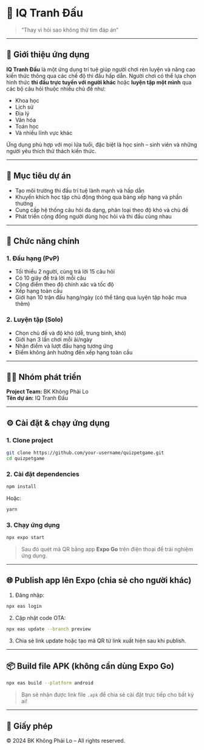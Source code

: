# 🧠 IQ Tranh Đấu

> “Thay vì hỏi sao không thử tìm đáp án“

---

## 📱 Giới thiệu ứng dụng

**IQ Tranh Đấu** là một ứng dụng trí tuệ giúp người chơi rèn luyện và nâng cao kiến thức thông qua các chế độ thi đấu hấp dẫn. Người chơi có thể lựa chọn hình thức **thi đấu trực tuyến với người khác** hoặc **luyện tập một mình** qua các bộ câu hỏi thuộc nhiều chủ đề như:

- Khoa học
- Lịch sử
- Địa lý
- Văn hóa
- Toán học
- Và nhiều lĩnh vực khác

Ứng dụng phù hợp với mọi lứa tuổi, đặc biệt là học sinh – sinh viên và những người yêu thích thử thách kiến thức.

---

## 🎯 Mục tiêu dự án

- Tạo môi trường thi đấu trí tuệ lành mạnh và hấp dẫn
- Khuyến khích học tập chủ động thông qua bảng xếp hạng và phần thưởng
- Cung cấp hệ thống câu hỏi đa dạng, phân loại theo độ khó và chủ đề
- Phát triển cộng đồng người dùng học hỏi và thi đấu cùng nhau

---

## 🚀 Chức năng chính

### 1. **Đấu hạng (PvP)**
- Tối thiểu 2 người, cùng trả lời 15 câu hỏi
- Có 10 giây để trả lời mỗi câu
- Cộng điểm theo độ chính xác và tốc độ
- Xếp hạng toàn cầu
- Giới hạn 10 trận đấu hạng/ngày (có thể tăng qua luyện tập hoặc mua thêm)

### 2. **Luyện tập (Solo)**
- Chọn chủ đề và độ khó (dễ, trung bình, khó)
- Giới hạn 3 lần chơi mỗi ải/ngày
- Nhận điểm và lượt đấu hạng tương ứng
- Điểm không ảnh hưởng đến xếp hạng toàn cầu

---

## 👨‍💻 Nhóm phát triển

**Project Team:** BK Không Phải Lo  
**Tên dự án:** IQ Tranh Đấu

---

## ⚙️ Cài đặt & chạy ứng dụng

### 1. Clone project

```bash
git clone https://github.com/your-username/quizpetgame.git
cd quizpetgame
```

### 2. Cài đặt dependencies

```bash
npm install
```

Hoặc:

```bash
yarn
```

### 3. Chạy ứng dụng

```bash
npx expo start
```

> Sau đó quét mã QR bằng app **Expo Go** trên điện thoại để trải nghiệm ứng dụng.

---

## 🌐 Publish app lên Expo (chia sẻ cho người khác)

1. Đăng nhập:

```bash
npx eas login
```

2. Cập nhật code OTA:

```bash
npx eas update --branch preview
```

3. Chia sẻ link update hoặc tạo mã QR từ link xuất hiện sau khi publish.

---

## 📦 Build file APK (không cần dùng Expo Go)

```bash
npx eas build --platform android
```

> Bạn sẽ nhận được link file `.apk` để chia sẻ cài đặt trực tiếp cho bất kỳ ai!

---

## 📄 Giấy phép

© 2024 BK Không Phải Lo – All rights reserved.
